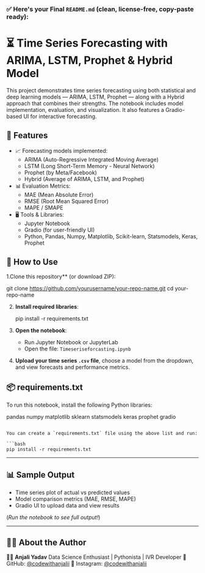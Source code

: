 ### ✅ Here's your **Final `README.md`** (clean, license-free, copy-paste ready):

# ⏳ Time Series Forecasting with ARIMA, LSTM, Prophet & Hybrid Model

This project demonstrates time series forecasting using both statistical and deep learning models — ARIMA, LSTM, Prophet — along with a Hybrid approach that combines their strengths. The notebook includes model implementation, evaluation, and visualization. It also features a Gradio-based UI for interactive forecasting.


## 🚀 Features

- 📈 Forecasting models implemented:
  - ARIMA (Auto-Regressive Integrated Moving Average)
  - LSTM (Long Short-Term Memory - Neural Network)
  - Prophet (by Meta/Facebook)
  - Hybrid (Average of ARIMA, LSTM, and Prophet)
- 📊 Evaluation Metrics:
  - MAE (Mean Absolute Error)
  - RMSE (Root Mean Squared Error)
  - MAPE / SMAPE
- 🖥️ Tools & Libraries:
  - Jupyter Notebook
  - Gradio (for user-friendly UI)
  - Python, Pandas, Numpy, Matplotlib, Scikit-learn, Statsmodels, Keras, Prophet


## 📝 How to Use

1.Clone this repository** (or download ZIP):

   git clone https://github.com/yourusername/your-repo-name.git
   cd your-repo-name


2. **Install required libraries**:

   pip install -r requirements.txt

3. **Open the notebook**:

   * Run Jupyter Notebook or JupyterLab
   * Open the file: `Timeseriseforcasting.ipynb`

4. **Upload your time series `.csv` file**, choose a model from the dropdown, and view forecasts and performance metrics.


## 📦 requirements.txt

To run this notebook, install the following Python libraries:


pandas
numpy
matplotlib
sklearn
statsmodels
keras
prophet
gradio
```

You can create a `requirements.txt` file using the above list and run:

```bash
pip install -r requirements.txt
```

---

## 📊 Sample Output

* Time series plot of actual vs predicted values
* Model comparison metrics (MAE, RMSE, MAPE)
* Gradio UI to upload data and view results

(*Run the notebook to see full output!*)

---

## 🙋‍♀️ About the Author

👩‍💻 **Anjali Yadav**
Data Science Enthusiast | Pythonista | IVR Developer
🔗 GitHub: [@codewithanjalii](https://github.com/codewithanjalii)
🔗 Instagram: [@codewithanjalii](https://instagram.com/codewithanjalii)
  



